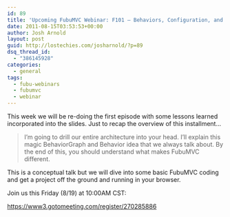 ```yaml
---
id: 89
title: 'Upcoming FubuMVC Webinar: F101 – Behaviors, Configuration, and Runtime'
date: 2011-08-15T03:53:53+00:00
author: Josh Arnold
layout: post
guid: http://lostechies.com/josharnold/?p=89
dsq_thread_id:
  - "386145928"
categories:
  - general
tags:
  - fubu-webinars
  - fubumvc
  - webinar
---
```

This week we will be re-doing the first episode with some lessons learned incorporated into the slides. Just to recap the overview of this installment&#8230;

> I’m going to drill our entire architecture into your head. I’ll explain this magic BehaviorGraph and Behavior idea that we always talk about. By the end of this, you should understand what makes FubuMVC different.

This is a conceptual talk but we will dive into some basic FubuMVC coding and get a project off the ground and running in your browser.

Join us this Friday (8/19) at 10:00AM CST:
  
<https://www3.gotomeeting.com/register/270285886>
